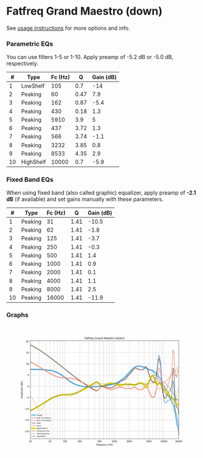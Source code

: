 # Fatfreq Grand Maestro (down)
See [usage instructions](https://github.com/jaakkopasanen/AutoEq#usage) for more options and info.

### Parametric EQs
You can use filters 1-5 or 1-10. Apply preamp of -5.2 dB or -5.0 dB, respectively.

|   # | Type      |   Fc (Hz) |    Q |   Gain (dB) |
|-----|-----------|-----------|------|-------------|
|   1 | LowShelf  |       105 | 0.7  |       -14   |
|   2 | Peaking   |        60 | 0.47 |         7.9 |
|   3 | Peaking   |       162 | 0.87 |        -5.4 |
|   4 | Peaking   |       430 | 0.18 |         1.3 |
|   5 | Peaking   |      5910 | 3.9  |         5   |
|   6 | Peaking   |       437 | 3.72 |         1.3 |
|   7 | Peaking   |       566 | 3.74 |        -1.1 |
|   8 | Peaking   |      3232 | 3.85 |         0.8 |
|   9 | Peaking   |      8533 | 4.35 |         2.9 |
|  10 | HighShelf |     10000 | 0.7  |        -5.9 |

### Fixed Band EQs
When using fixed band (also called graphic) equalizer, apply preamp of **-2.1 dB** (if available) and set gains manually with these parameters.

|   # | Type    |   Fc (Hz) |    Q |   Gain (dB) |
|-----|---------|-----------|------|-------------|
|   1 | Peaking |        31 | 1.41 |       -10.5 |
|   2 | Peaking |        62 | 1.41 |        -1.8 |
|   3 | Peaking |       125 | 1.41 |        -3.7 |
|   4 | Peaking |       250 | 1.41 |        -0.3 |
|   5 | Peaking |       500 | 1.41 |         1.4 |
|   6 | Peaking |      1000 | 1.41 |         0.9 |
|   7 | Peaking |      2000 | 1.41 |         0.1 |
|   8 | Peaking |      4000 | 1.41 |         1.1 |
|   9 | Peaking |      8000 | 1.41 |         2.5 |
|  10 | Peaking |     16000 | 1.41 |       -11.9 |

### Graphs
![](./Fatfreq%20Grand%20Maestro%20(down).png)
